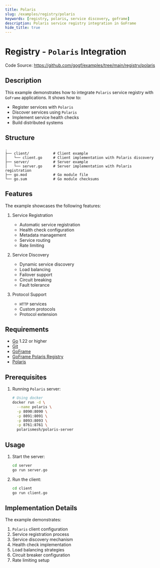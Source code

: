 ```yaml
---
title: Polaris
slug: /examples/registry/polaris
keywords: [registry, polaris, service discovery, goframe]
description: Polaris service registry integration in GoFrame
hide_title: true
---
```


# Registry - `Polaris` Integration

Code Source: https://github.com/gogf/examples/tree/main/registry/polaris


## Description

This example demonstrates how to integrate `Polaris` service registry with `GoFrame` applications. It shows how to:
- Register services with `Polaris`
- Discover services using `Polaris`
- Implement service health checks
- Build distributed systems

## Structure

```text
.
├── client/           # Client example
│   └── client.go     # Client implementation with Polaris discovery
├── server/           # Server example
│   └── server.go     # Server implementation with Polaris registration
├── go.mod            # Go module file
└── go.sum            # Go module checksums
```

## Features

The example showcases the following features:
1. Service Registration
   - Automatic service registration
   - Health check configuration
   - Metadata management
   - Service routing
   - Rate limiting

2. Service Discovery
   - Dynamic service discovery
   - Load balancing
   - Failover support
   - Circuit breaking
   - Fault tolerance

3. Protocol Support
   - `HTTP` services
   - Custom protocols
   - Protocol extension

## Requirements

- [Go](https://golang.org/dl/) 1.22 or higher
- [Git](https://git-scm.com/downloads)
- [GoFrame](https://goframe.org)
- [GoFrame Polaris Registry](https://github.com/gogf/gf/tree/master/contrib/registry/polaris)
- [Polaris](https://polarismesh.cn/docs/)

## Prerequisites

1. Running `Polaris` server:
   ```bash
   # Using docker
   docker run -d \
     --name polaris \
     -p 8090:8090 \
     -p 8091:8091 \
     -p 8093:8093 \
     -p 8761:8761 \
     polarismesh/polaris-server
   ```

## Usage

1. Start the server:
   ```bash
   cd server
   go run server.go
   ```

2. Run the client:
   ```bash
   cd client
   go run client.go
   ```

## Implementation Details

The example demonstrates:
1. `Polaris` client configuration
2. Service registration process
3. Service discovery mechanism
4. Health check implementation
5. Load balancing strategies
6. Circuit breaker configuration
7. Rate limiting setup
